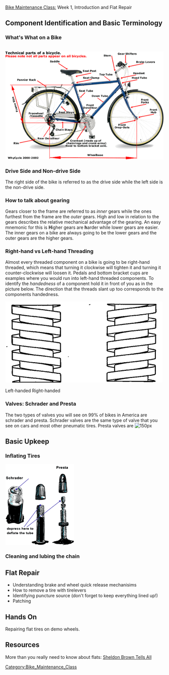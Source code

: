 [Bike Maintenance Class:](Bike_Maintenance_Class) Week 1,
Introduction and Flat Repair

## Component Identification and Basic Terminology

### What's What on a Bike

\
![](bikediagram.gif "bikediagram.gif")

### Drive Side and Non-drive Side

The right side of the bike is referred to as the drive side while the
left side is the non-drive side.

### How to talk about gearing

Gears closer to the frame are referred to as *inner* gears while the
ones furthest from the frame are the *outer* gears. High and low in
relation to the gears describes the relative mechanical advantage of the
gearing. An easy mnemonic for this is **H**igher gears are **h**arder
while lower gears are easier. The inner gears on a bike are always going
to be the lower gears and the outer gears are the higher gears.

### Right-hand vs Left-hand Threading

Almost every threaded component on a bike is going to be right-hand
threaded, which means that turning it clockwise will tighten it and
turning it counter-clockwise will loosen it. Pedals and bottom bracket
cups are examples where you would run into left-hand threaded
components. To identify the *handedness* of a component hold it in front
of you as in the picture below. The direction that the threads slant up
too corresponds to the components handedness.

![ 200px](LineDrawingofLeftandRightHandedSquareThreads.png " 200px")

Left-handed Right-handed

### Valves: Schrader and Presta

The two types of valves you will see on 99% of bikes in America are
schrader and presta. Schrader valves are the same type of valve that you
see on cars and most other pneumatic tires. Presta valves are ![ 150px
](valvetypes.jpg " 150px ")

## Basic Upkeep

### Inflating Tires

![](valvedeflate.gif "valvedeflate.gif")

### Cleaning and lubing the chain

## Flat Repair

-   Understanding brake and wheel quick release mechanisims
-   How to remove a tire with tirelevers
-   Identifying puncture source (don't forget to keep everything lined
    up!)
-   Patching

## Hands On

Repairing flat tires on demo wheels.

## **Resources**

More than you really need to know about flats: [Sheldon Brown Tells
All](http://www.sheldonbrown.com/flats.html)

[Category:Bike_Maintenance_Class](Category:Bike_Maintenance_Class)
